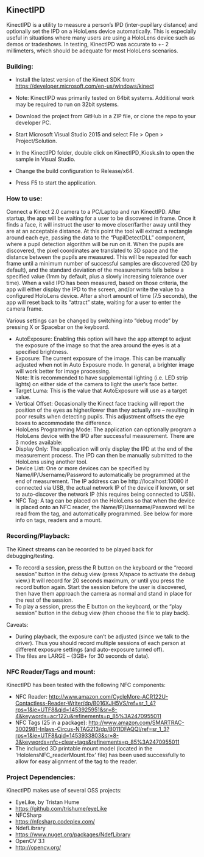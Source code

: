 ## KinectIPD

KinectIPD is a utility to measure a person’s IPD (inter-pupillary distance) and optionally set the IPD on a HoloLens device automatically.  This is especially useful in situations where many users are using a HoloLens device such as demos or tradeshows.  In testing, KinectIPD was accurate to +- 2 millimeters, which should be adequate for most HoloLens scenarios.

### Building:
- Install the latest version of the Kinect SDK from: https://developer.microsoft.com/en-us/windows/kinect 
- Note: KinectIPD was primarily tested on 64bit systems.  Additional work may be required to run on 32bit systems.
 - Download the project from GitHub in a ZIP file, or clone the repo to your developer PC.
 - Start Microsoft Visual Studio 2015 and select File > Open > Project/Solution.
 - In the KinectIPD folder, double click on KinectIPD_Kiosk.sln to open the sample in Visual Studio.


- Change the build configuration to Release/x64.
 - Press F5 to start the application.

### How to use:
Connect a Kinect 2.0 camera to a PC/Laptop and run KinectIPD.  After startup, the app will be waiting for a user to be discovered in frame.  Once it finds a face, it will instruct the user to move closer/farther away until they are at an acceptable distance.  At this point the tool will extract a rectangle around each eye, passing the data to the “PupilDetectDLL” component, where a pupil detection algorithm will be run on it.  When the pupils are discovered, the pixel coordinates are translated to 3D space and the distance between the pupils are measured.  This will be repeated for each frame until a minimum number of successful samples are discovered (20 by default), and the standard deviation of the measurements falls below a specified value (1mm by default, plus a slowly increasing tolerance over time).  When a valid IPD has been measured, based on those criteria, the app will either display the IPD to the screen, and/or write the value to a configured HoloLens device.  After a short amount of time (7.5 seconds), the app will reset back to its “attract” state, waiting for a user to enter the camera frame.

Various settings can be changed by switching into “debug mode” by pressing X or Spacebar on the keyboard.

- AutoExposure:  Enabling this option will have the app attempt to adjust the exposure of the image so that the area around the eyes is at a specified brightness.
- Exposure: The current exposure of the image.  This can be manually adjusted when not in Auto Exposure mode. In general, a brighter image will work better for image processing.  
    Note: It is recommended to have supplemental lighting (i.e. LED strip lights) on either side of the camera to light the user’s face better.
- Target Luma:  This is the value that AutoExposure will use as a target value. 
- Vertical Offset: Occasionally the Kinect face tracking will report the position of the eyes as higher/lower than they actually are – resulting in poor results when detecting pupils.  This adjustment offsets the eye boxes to accommodate the difference.
- HoloLens Programming Mode:  The application can optionally program a HoloLens device with the IPD after successful measurement. There are 3 modes available:
 -  Display Only:  The application will only display the IPD at the end of the measurement process.  The IPD can then be manually submitted to the HoloLens using another tool.
 -  Device List:  One or more devices can be specified by Name/IP/Username/Password to automatically be programmed at the end of measurement.  The IP address can be http://localhost:10080 if connected via USB, the actual network IP of the device if known, or set to auto-discover the network IP (this requires being connected to USB).
 - NFC Tag:  A tag can be placed on the HoloLens so that when the device is placed onto an NFC reader, the Name/IP/Username/Password will be read from the tag, and automatically programmed.  See below for more info on tags, readers and a mount.

### Recording/Playback:
The Kinect streams can be recorded to be played back for debugging/testing.
- To record a session, press the R button on the keyboard or the “record session” button in the debug view (press X/space to activate the debug view.)  It will record for 20 seconds maximum, or until you press the record button again.  Start the session before the user is discovered, then have them approach the camera as normal and stand in place for the rest of the session.
- To play a session, press the E button on the keyboard, or the “play session” button in the debug view (then choose the file to play back).

Caveats:
- During playback, the exposure can’t be adjusted (since we talk to the driver).  Thus you should record multiple sessions of each person at different exposure settings (and auto-exposure turned off).
- The files are LARGE – (3GB+ for 30 seconds of data).  


### NFC Reader/Tags and mount:
KinectIPD has been tested with the following NFC components:
- NFC Reader: 
    http://www.amazon.com/CycleMore-ACR122U-Contactless-Reader-Writer/dp/B016XJH5VS/ref=sr_1_4?rps=1&ie=UTF8&qid=1453925951&sr=8-4&keywords=acr122u&refinements=p_85%3A2470955011
- NFC Tags (25 in a package):
    http://www.amazon.com/SMARTRAC-3002981-Inlays-Circus-NTAG213/dp/B011DFAQQI/ref=sr_1_3?rps=1&ie=UTF8&qid=1453933803&sr=8-3&keywords=nfc+clear+tags&refinements=p_85%3A2470955011
- The included 3D printable mount model (located in the 'HololensNFC_readerMount.fbx' file) has been used successfully to allow for easy alignment of the tag to the reader.   



### Project Dependencies:
KinectIPD makes use of several OSS projects:
- EyeLike, by Tristan Hume
 - https://github.com/trishume/eyeLike
- NFCSharp
 - https://nfcsharp.codeplex.com/
- NdefLibrary
 - https://www.nuget.org/packages/NdefLibrary
- OpenCV 3.1
 - http://opencv.org/
